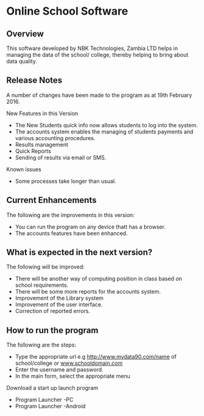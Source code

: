 # Online School Software
Overview
-
This software developed by NBK Technologies, Zambia LTD helps in managing the data of the school/ college, thereby helping to bring about data quality.
 
Release Notes
-
A number of changes have been made to the program as at 19th February 2016.

New Features in this Version
- The New Students quick info now allows students to log into the system.
-	The accounts system enables the managing of students payments and various accounting procedures.
-	Results management
-	Quick Reports
-	Sending of results via email or SMS.

Known issues
- Some processes take longer than usual.

Current Enhancements
-
The following are the improvements in this version:
- You can run the program on any device thatt has a browser.
- The accounts features have been enhanced.


What is expected in the next version?
-
The following will be improved:
- There will be another way of computing position in class based on school requirements.
- There will be some more reports for the accounts system.
- Improvement of the Library system
- Improvement of the user interface.
- Correction of reported errors.

How to run the program
-
The following are the steps:
- Type the appropriate url e.g http://www.mydata90.com/name of school/college or www.schooldomain.com
- Enter the username and password.
-  In the main form, select the appropriate menu

Download a start up launch program
- Program Launcher -PC 
- Program Launcher -Android 
